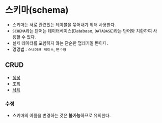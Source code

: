 # 스키마(schema)

- 스키마는 서로 관련있는 테이블을 묶어내기 위해 사용한다.
- `SCHEMA`라는 단어는 데이터베이스(Database, `DATABASE`)라는 단어와 치환하여 사용할 수 있다.
- 실제 데이터를 포함하지 않는 단순한 껍데기일 뿐이다.
- 명명법 : `스네이크 케이스`, `단수형`

## CRUD

- [생성](./schema/create.md)
- [조회](./schema/show.md)
- [삭제](./schema/drop.md)

### 수정

- 스키마의 이름을 변경하는 것은 **불가능**하므로 유의한다.
